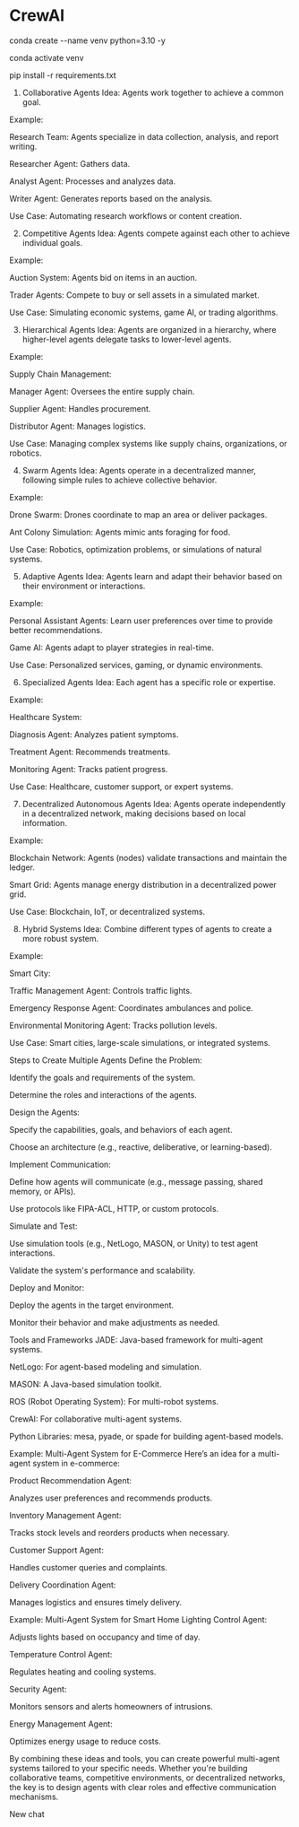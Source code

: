 # CrewAI

conda create --name venv python=3.10 -y

conda activate venv

pip install -r requirements.txt

1. Collaborative Agents
Idea: Agents work together to achieve a common goal.

Example:

Research Team: Agents specialize in data collection, analysis, and report writing.

Researcher Agent: Gathers data.

Analyst Agent: Processes and analyzes data.

Writer Agent: Generates reports based on the analysis.

Use Case: Automating research workflows or content creation.

2. Competitive Agents
Idea: Agents compete against each other to achieve individual goals.

Example:

Auction System: Agents bid on items in an auction.

Trader Agents: Compete to buy or sell assets in a simulated market.

Use Case: Simulating economic systems, game AI, or trading algorithms.

3. Hierarchical Agents
Idea: Agents are organized in a hierarchy, where higher-level agents delegate tasks to lower-level agents.

Example:

Supply Chain Management:

Manager Agent: Oversees the entire supply chain.

Supplier Agent: Handles procurement.

Distributor Agent: Manages logistics.

Use Case: Managing complex systems like supply chains, organizations, or robotics.

4. Swarm Agents
Idea: Agents operate in a decentralized manner, following simple rules to achieve collective behavior.

Example:

Drone Swarm: Drones coordinate to map an area or deliver packages.

Ant Colony Simulation: Agents mimic ants foraging for food.

Use Case: Robotics, optimization problems, or simulations of natural systems.

5. Adaptive Agents
Idea: Agents learn and adapt their behavior based on their environment or interactions.

Example:

Personal Assistant Agents: Learn user preferences over time to provide better recommendations.

Game AI: Agents adapt to player strategies in real-time.

Use Case: Personalized services, gaming, or dynamic environments.

6. Specialized Agents
Idea: Each agent has a specific role or expertise.

Example:

Healthcare System:

Diagnosis Agent: Analyzes patient symptoms.

Treatment Agent: Recommends treatments.

Monitoring Agent: Tracks patient progress.

Use Case: Healthcare, customer support, or expert systems.

7. Decentralized Autonomous Agents
Idea: Agents operate independently in a decentralized network, making decisions based on local information.

Example:

Blockchain Network: Agents (nodes) validate transactions and maintain the ledger.

Smart Grid: Agents manage energy distribution in a decentralized power grid.

Use Case: Blockchain, IoT, or decentralized systems.

8. Hybrid Systems
Idea: Combine different types of agents to create a more robust system.

Example:

Smart City:

Traffic Management Agent: Controls traffic lights.

Emergency Response Agent: Coordinates ambulances and police.

Environmental Monitoring Agent: Tracks pollution levels.

Use Case: Smart cities, large-scale simulations, or integrated systems.

Steps to Create Multiple Agents
Define the Problem:

Identify the goals and requirements of the system.

Determine the roles and interactions of the agents.

Design the Agents:

Specify the capabilities, goals, and behaviors of each agent.

Choose an architecture (e.g., reactive, deliberative, or learning-based).

Implement Communication:

Define how agents will communicate (e.g., message passing, shared memory, or APIs).

Use protocols like FIPA-ACL, HTTP, or custom protocols.

Simulate and Test:

Use simulation tools (e.g., NetLogo, MASON, or Unity) to test agent interactions.

Validate the system's performance and scalability.

Deploy and Monitor:

Deploy the agents in the target environment.

Monitor their behavior and make adjustments as needed.

Tools and Frameworks
JADE: Java-based framework for multi-agent systems.

NetLogo: For agent-based modeling and simulation.

MASON: A Java-based simulation toolkit.

ROS (Robot Operating System): For multi-robot systems.

CrewAI: For collaborative multi-agent systems.

Python Libraries: mesa, pyade, or spade for building agent-based models.

Example: Multi-Agent System for E-Commerce
Here’s an idea for a multi-agent system in e-commerce:

Product Recommendation Agent:

Analyzes user preferences and recommends products.

Inventory Management Agent:

Tracks stock levels and reorders products when necessary.

Customer Support Agent:

Handles customer queries and complaints.

Delivery Coordination Agent:

Manages logistics and ensures timely delivery.

Example: Multi-Agent System for Smart Home
Lighting Control Agent:

Adjusts lights based on occupancy and time of day.

Temperature Control Agent:

Regulates heating and cooling systems.

Security Agent:

Monitors sensors and alerts homeowners of intrusions.

Energy Management Agent:

Optimizes energy usage to reduce costs.

By combining these ideas and tools, you can create powerful multi-agent systems tailored to your specific needs. Whether you're building collaborative teams, competitive environments, or decentralized networks, the key is to design agents with clear roles and effective communication mechanisms.

New chat
